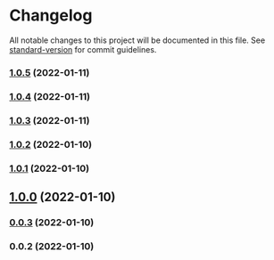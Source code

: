 # Changelog

All notable changes to this project will be documented in this file. See [standard-version](https://github.com/conventional-changelog/standard-version) for commit guidelines.

### [1.0.5](https://github.com/wmjalak/versioning_test/compare/v1.0.4...v1.0.5) (2022-01-11)

### [1.0.4](https://github.com/wmjalak/versioning_test/compare/v1.0.3...v1.0.4) (2022-01-11)

### [1.0.3](https://github.com/wmjalak/versioning_test/compare/v1.0.2...v1.0.3) (2022-01-11)

### [1.0.2](https://github.com/wmjalak/versioning_test/compare/v1.0.1...v1.0.2) (2022-01-10)

### [1.0.1](https://github.com/wmjalak/versioning_test/compare/v1.0.0...v1.0.1) (2022-01-10)

## [1.0.0](https://github.com/wmjalak/versioning_test/compare/v0.0.3...v1.0.0) (2022-01-10)

### [0.0.3](https://github.com/wmjalak/versioning_test/compare/v0.0.2...v0.0.3) (2022-01-10)

### 0.0.2 (2022-01-10)
